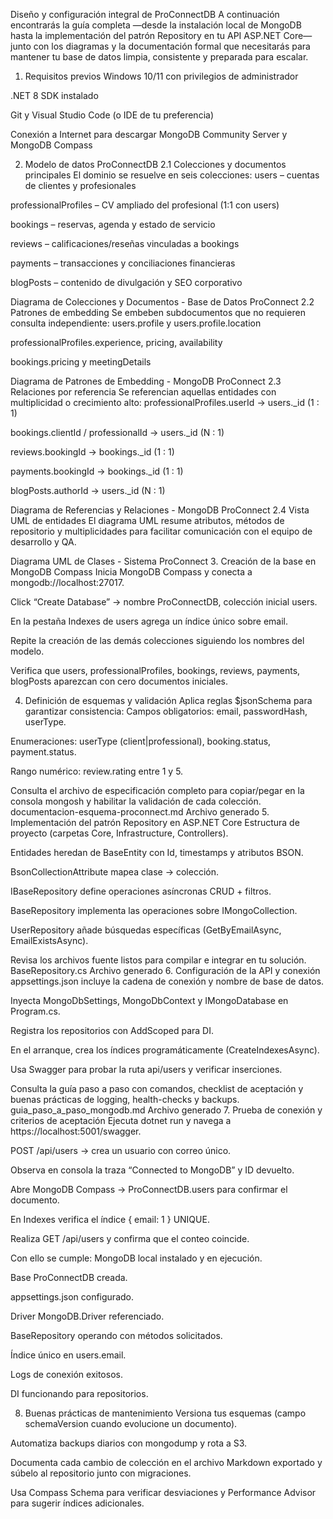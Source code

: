 Diseño y configuración integral de ProConnectDB
A continuación encontrarás la guía completa ―desde la instalación local de MongoDB hasta la implementación del patrón Repository en tu API ASP.NET Core― junto con los diagramas y la documentación formal que necesitarás para mantener tu base de datos limpia, consistente y preparada para escalar.
1. Requisitos previos
Windows 10/11 con privilegios de administrador


.NET 8 SDK instalado


Git y Visual Studio Code (o IDE de tu preferencia)


Conexión a Internet para descargar MongoDB Community Server y MongoDB Compass


2. Modelo de datos ProConnectDB
2.1 Colecciones y documentos principales
El dominio se resuelve en seis colecciones:
users – cuentas de clientes y profesionales


professionalProfiles – CV ampliado del profesional (1:1 con users)


bookings – reservas, agenda y estado de servicio


reviews – calificaciones/reseñas vinculadas a bookings


payments – transacciones y conciliaciones financieras


blogPosts – contenido de divulgación y SEO corporativo



Diagrama de Colecciones y Documentos - Base de Datos ProConnect
2.2 Patrones de embedding
Se embeben subdocumentos que no requieren consulta independiente:
users.profile y users.profile.location


professionalProfiles.experience, pricing, availability


bookings.pricing y meetingDetails



Diagrama de Patrones de Embedding - MongoDB ProConnect
2.3 Relaciones por referencia
Se referencian aquellas entidades con multiplicidad o crecimiento alto:
professionalProfiles.userId → users._id (1 : 1)


bookings.clientId / professionalId → users._id (N : 1)


reviews.bookingId → bookings._id (1 : 1)


payments.bookingId → bookings._id (1 : 1)


blogPosts.authorId → users._id (N : 1)



Diagrama de Referencias y Relaciones - MongoDB ProConnect
2.4 Vista UML de entidades
El diagrama UML resume atributos, métodos de repositorio y multiplicidades para facilitar comunicación con el equipo de desarrollo y QA.

Diagrama UML de Clases - Sistema ProConnect
3. Creación de la base en MongoDB Compass
Inicia MongoDB Compass y conecta a mongodb://localhost:27017.


Click “Create Database” → nombre ProConnectDB, colección inicial users.


En la pestaña Indexes de users agrega un índice único sobre email.


Repite la creación de las demás colecciones siguiendo los nombres del modelo.


Verifica que users, professionalProfiles, bookings, reviews, payments, blogPosts aparezcan con cero documentos iniciales.


4. Definición de esquemas y validación
Aplica reglas $jsonSchema para garantizar consistencia:
Campos obligatorios: email, passwordHash, userType.


Enumeraciones: userType (client|professional), booking.status, payment.status.


Rango numérico: review.rating entre 1 y 5.


Consulta el archivo de especificación completo para copiar/pegar en la consola mongosh y habilitar la validación de cada colección.
documentacion-esquema-proconnect.md
Archivo generado
5. Implementación del patrón Repository en ASP.NET Core
Estructura de proyecto (carpetas Core, Infrastructure, Controllers).


Entidades heredan de BaseEntity con Id, timestamps y atributos BSON.


BsonCollectionAttribute mapea clase → colección.


IBaseRepository<T> define operaciones asíncronas CRUD + filtros.


BaseRepository<T> implementa las operaciones sobre IMongoCollection<T>.


UserRepository añade búsquedas específicas (GetByEmailAsync, EmailExistsAsync).


Revisa los archivos fuente listos para compilar e integrar en tu solución.
BaseRepository.cs
Archivo generado
6. Configuración de la API y conexión
appsettings.json incluye la cadena de conexión y nombre de base de datos.


Inyecta MongoDbSettings, MongoDbContext y IMongoDatabase en Program.cs.


Registra los repositorios con AddScoped para DI.


En el arranque, crea los índices programáticamente (CreateIndexesAsync).


Usa Swagger para probar la ruta api/users y verificar inserciones.


Consulta la guía paso a paso con comandos, checklist de aceptación y buenas prácticas de logging, health-checks y backups.
guia_paso_a_paso_mongodb.md
Archivo generado
7. Prueba de conexión y criterios de aceptación
Ejecuta dotnet run y navega a https://localhost:5001/swagger.


POST /api/users → crea un usuario con correo único.


Observa en consola la traza “Connected to MongoDB” y ID devuelto.


Abre MongoDB Compass → ProConnectDB.users para confirmar el documento.


En Indexes verifica el índice { email: 1 } UNIQUE.


Realiza GET /api/users y confirma que el conteo coincide.


Con ello se cumple:
MongoDB local instalado y en ejecución.


Base ProConnectDB creada.


appsettings.json configurado.


Driver MongoDB.Driver referenciado.


BaseRepository<T> operando con métodos solicitados.


Índice único en users.email.


Logs de conexión exitosos.


DI funcionando para repositorios.


8. Buenas prácticas de mantenimiento
Versiona tus esquemas (campo schemaVersion cuando evolucione un documento).


Automatiza backups diarios con mongodump y rota a S3.


Documenta cada cambio de colección en el archivo Markdown exportado y súbelo al repositorio junto con migraciones.


Usa Compass Schema para verificar desviaciones y Performance Advisor para sugerir índices adicionales.


